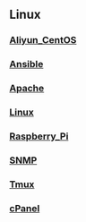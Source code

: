 ## Linux

### [Aliyun_CentOS](./Aliyun_CentOS.html)

### [Ansible](./Ansible.html)

### [Apache](./Apache.html)

### [Linux](./Linux.html)

### [Raspberry_Pi](./Raspberry_Pi.html)

### [SNMP](./SNMP.html)

### [Tmux](./Tmux.html)

### [cPanel](./cPanel.html)

